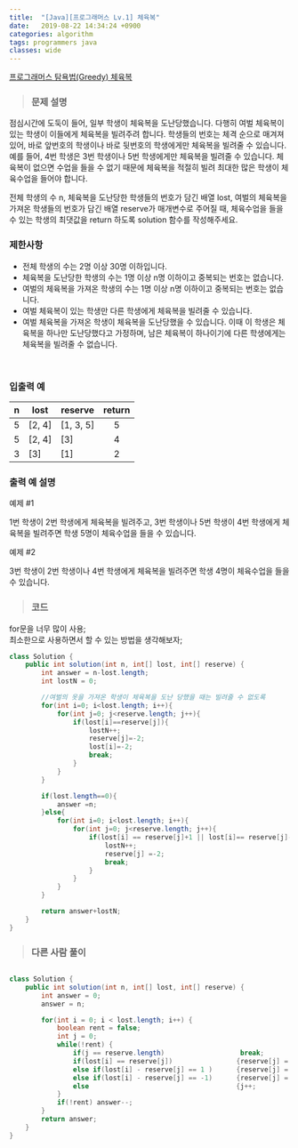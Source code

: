 ```yaml
---
title:  "[Java][프로그래머스 Lv.1] 체육복"
date:   2019-08-22 14:34:24 +0900
categories: algorithm
tags: programmers java
classes: wide
---  
```


[프로그래머스 탐욕법(Greedy) 체육복](https://programmers.co.kr/learn/courses/30/lessons/42862)  


> ### 문제 설명   

점심시간에 도둑이 들어, 일부 학생이 체육복을 도난당했습니다. 다행히 여벌 체육복이 있는 학생이 이들에게 체육복을 빌려주려 합니다. 학생들의 번호는 체격 순으로 매겨져 있어, 바로 앞번호의 학생이나 바로 뒷번호의 학생에게만 체육복을 빌려줄 수 있습니다. 예를 들어, 4번 학생은 3번 학생이나 5번 학생에게만 체육복을 빌려줄 수 있습니다. 체육복이 없으면 수업을 들을 수 없기 때문에 체육복을 적절히 빌려 최대한 많은 학생이 체육수업을 들어야 합니다.  


전체 학생의 수 n, 체육복을 도난당한 학생들의 번호가 담긴 배열 lost, 여벌의 체육복을 가져온 학생들의 번호가 담긴 배열 reserve가 매개변수로 주어질 때, 체육수업을 들을 수 있는 학생의 최댓값을 return 하도록 solution 함수를 작성해주세요.  


### 제한사항  

- 전체 학생의 수는 2명 이상 30명 이하입니다.  
- 체육복을 도난당한 학생의 수는 1명 이상 n명 이하이고 중복되는 번호는 없습니다.  
- 여벌의 체육복을 가져온 학생의 수는 1명 이상 n명 이하이고 중복되는 번호는 없습니다.  
- 여벌 체육복이 있는 학생만 다른 학생에게 체육복을 빌려줄 수 있습니다.  
- 여벌 체육복을 가져온 학생이 체육복을 도난당했을 수 있습니다. 이때 이 학생은 체육복을 하나만 도난당했다고 가정하며, 남은 체육복이 하나이기에 다른 학생에게는 체육복을 빌려줄 수 없습니다.  

​  
### 입출력 예  

| n |  lost  | reserve   | return |
|:-:|------|-----------|:--------:|
| 5 | [2, 4] | [1, 3, 5] | 5      |
| 5 | [2, 4] | [3]       | 4      |
| 3 | [3]    | [1]       | 2      |  


### 출력 예 설명  

예제 #1  

1번 학생이 2번 학생에게 체육복을 빌려주고, 3번 학생이나 5번 학생이 4번 학생에게 체육복을 빌려주면 학생 5명이 체육수업을 들을 수 있습니다.  

​예제 #2  

3번 학생이 2번 학생이나 4번 학생에게 체육복을 빌려주면 학생 4명이 체육수업을 들을 수 있습니다.  

>### 코드  

for문을 너무 많이 사용;  
최소한으로 사용하면서 할 수 있는 방법을 생각해보자;  

```java  
class Solution {
    public int solution(int n, int[] lost, int[] reserve) {
        int answer = n-lost.length;
        int lostN = 0;

        //여벌의 옷을 가져온 학생이 체육복을 도난 당했을 때는 빌려줄 수 없도록
        for(int i=0; i<lost.length; i++){
            for(int j=0; j<reserve.length; j++){
                if(lost[i]==reserve[j]){
                    lostN++;
                    reserve[j]=-2;
                    lost[i]=-2;
                    break;
                }
            }
        }

        if(lost.length==0){
            answer =n;
        }else{
            for(int i=0; i<lost.length; i++){
                for(int j=0; j<reserve.length; j++){
                    if(lost[i] == reserve[j]+1 || lost[i]== reserve[j]-1){
                        lostN++;
                        reserve[j] =-2;
                        break;
                    }
                }
            }
        }

        return answer+lostN;
    }
}
```  


>### 다른 사람 풀이  

```java   

class Solution {
    public int solution(int n, int[] lost, int[] reserve) {
        int answer = 0;
        answer = n;

        for(int i = 0; i < lost.length; i++) {
            boolean rent = false;
            int j = 0;
            while(!rent) {
                if(j == reserve.length)                   break;
                if(lost[i] == reserve[j])                {reserve[j] = -1; rent=true;}
                else if(lost[i] - reserve[j] == 1 )      {reserve[j] = -1; rent=true;}
                else if(lost[i] - reserve[j] == -1)      {reserve[j] = -1; rent=true;}
                else                                     {j++;                      }
            }
            if(!rent) answer--;
        }
        return answer;
    }
}

```
